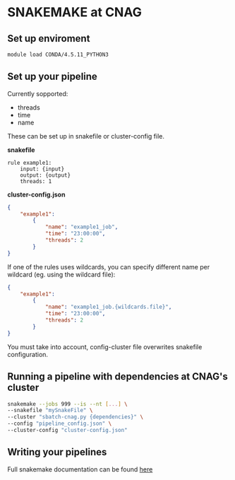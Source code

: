 # SNAKEMAKE at CNAG

## Set up enviroment

```bash
module load CONDA/4.5.11_PYTHON3
```

## Set up your pipeline 
Currently sopported:
- threads
- time
- name
  
These can be set up in snakefile or cluster-config file.

**snakefile**
```
rule example1:
    input: {input}
    output: {output}
    threads: 1
```

**cluster-config.json**

```json
{
    "example1":
        {
            "name": "example1_job",
            "time": "23:00:00",
            "threads": 2
        }
}

```
If one of the rules uses wildcards, you can specify different name per wildcard (eg. using the wildcard file): 

```json
{
    "example1":
        {
            "name": "example1_job.{wildcards.file}",
            "time": "23:00:00",
            "threads": 2
        }
}

```

You must take into account, config-cluster file overwrites snakefile configuration. 

## Running a pipeline with dependencies at CNAG's cluster

```bash
snakemake --jobs 999 --is --nt [...] \
--snakefile "mySnakeFile" \
--cluster "sbatch-cnag.py {dependencies}" \
--config "pipeline_config.json" \
--cluster-config "cluster-config.json"
```

## Writing your pipelines
Full snakemake documentation can be found [here](https://snakemake.readthedocs.io/en/stable/)
